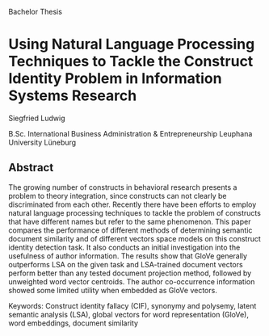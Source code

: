 Bachelor Thesis

# Using Natural Language Processing Techniques to Tackle the Construct Identity Problem in Information Systems Research

Siegfried Ludwig

B.Sc. International Business Administration & Entrepreneurship
Leuphana University Lüneburg


## Abstract
The growing number of constructs in behavioral research presents a problem to theory
integration, since constructs can not clearly be discriminated from each other. Recently
there have been efforts to employ natural language processing techniques to tackle the
problem of constructs that have different names but refer to the same phenomenon. This
paper compares the performance of different methods of determining semantic
document similarity and of different vectors space models on this construct identity
detection task. It also conducts an initial investigation into the usefulness of author
information. The results show that GloVe generally outperforms LSA on the given task
and LSA-trained document vectors perform better than any tested document projection
method, followed by unweighted word vector centroids. The author co-occurrence
information showed some limited utility when embedded as GloVe vectors.

Keywords: Construct identity fallacy (CIF), synonymy and polysemy, latent semantic
analysis (LSA), global vectors for word representation (GloVe), word embeddings,
document similarity
